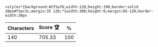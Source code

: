 `<style>*{background:#2f5a76;width:120;height:190;border:solid 20px#f3ac3c;margin:35 120;*{width:300;height:0;margin:65-120;border-width:30px`

| Characters | Score 🏆 | %   |
| ---------- | -------- | --- |
| 140        | 705.33   | 100 |
